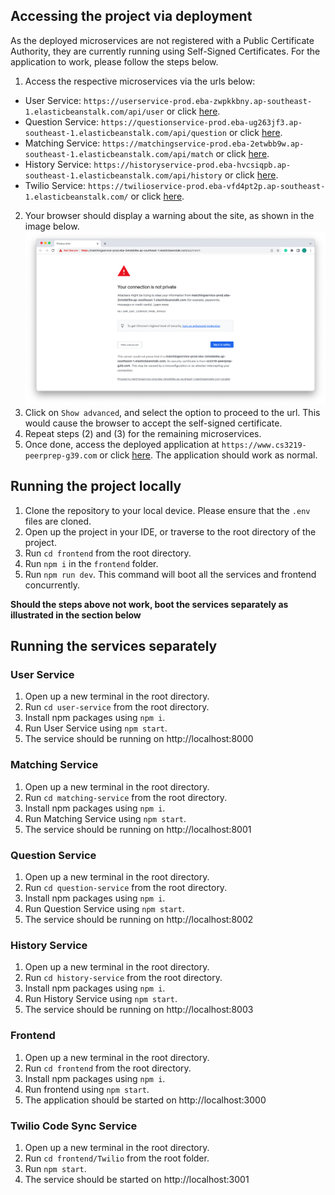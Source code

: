 ## Accessing the project via deployment
As the deployed microservices are not registered with a Public Certificate Authority, they are currently running using Self-Signed Certificates. For the application to work, please follow the steps below.
1. Access the respective microservices via the urls below:
- User Service: `https://userservice-prod.eba-zwpkkbny.ap-southeast-1.elasticbeanstalk.com/api/user` or click [here](https://userservice-prod.eba-zwpkkbny.ap-southeast-1.elasticbeanstalk.com/api/user).
- Question Service: `https://questionservice-prod.eba-ug263jf3.ap-southeast-1.elasticbeanstalk.com/api/question` or click [here](https://questionservice-prod.eba-ug263jf3.ap-southeast-1.elasticbeanstalk.com/api/question).
- Matching Service: `https://matchingservice-prod.eba-2etwbb9w.ap-southeast-1.elasticbeanstalk.com/api/match` or click [here](https://matchingservice-prod.eba-2etwbb9w.ap-southeast-1.elasticbeanstalk.com/api/match).
- History Service: `https://historyservice-prod.eba-hvcsiqpb.ap-southeast-1.elasticbeanstalk.com/api/history` or click [here](https://historyservice-prod.eba-hvcsiqpb.ap-southeast-1.elasticbeanstalk.com/api/history).
- Twilio Service: `https://twilioservice-prod.eba-vfd4pt2p.ap-southeast-1.elasticbeanstalk.com/` or click [here](https://twilioservice-prod.eba-vfd4pt2p.ap-southeast-1.elasticbeanstalk.com/).
2. Your browser should display a warning about the site, as shown in the image below.
![Browser Warning](readme_images/invalid_cert.png)
3. Click on `Show advanced`, and select the option to proceed to the url. This would cause the browser to accept the self-signed certificate.
4. Repeat steps (2) and (3) for the remaining microservices.
5. Once done, access the deployed application at `https://www.cs3219-peerprep-g39.com` or click [here](https://www.cs3219-peerprep-g39.com). The application should work as normal.

## Running the project locally
1. Clone the repository to your local device. Please ensure that the `.env` files are cloned.
2. Open up the project in your IDE, or traverse to the root directory of the project.
3. Run `cd frontend` from the root directory.
4. Run `npm i` in the `frontend` folder.
5. Run `npm run dev`. This command will boot all the services and frontend concurrently.

**Should the steps above not work, boot the services separately as illustrated in the section below**

## Running the services separately

### User Service
1. Open up a new terminal in the root directory.
2. Run `cd user-service` from the root directory.
3. Install npm packages using `npm i`.
4. Run User Service using `npm start`.
5. The service should be running on http://localhost:8000

### Matching Service
1. Open up a new terminal in the root directory.
2. Run `cd matching-service` from the root directory.
3. Install npm packages using `npm i`.
4. Run Matching Service using `npm start`.
5. The service should be running on http://localhost:8001

### Question Service
1. Open up a new terminal in the root directory.
2. Run `cd question-service` from the root directory.
3. Install npm packages using `npm i`.
4. Run Question Service using `npm start`.
5. The service should be running on http://localhost:8002

### History Service
1. Open up a new terminal in the root directory.
2. Run `cd history-service` from the root directory.
3. Install npm packages using `npm i`.
4. Run History Service using `npm start`.
5. The service should be running on http://localhost:8003

### Frontend
1. Open up a new terminal in the root directory.
2. Run `cd frontend` from the root directory.
3. Install npm packages using `npm i`.
4. Run frontend using `npm start`.
5. The application should be started on http://localhost:3000

### Twilio Code Sync Service
1. Open up a new terminal in the root directory.
2. Run `cd frontend/Twilio` from the root folder.
3. Run `npm start`.
4. The service should be started on http://localhost:3001